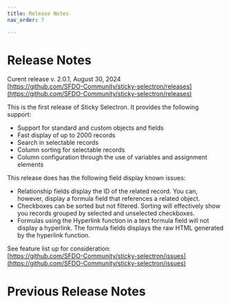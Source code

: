 ```yaml
---
title: Release Notes
nav_order: 7

---
```


# Release Notes

Curent release v. 2.0.1, August 30, 2024  
[https://github.com/SFDO-Community/sticky-selectron/releases](https://github.com/SFDO-Community/sticky-selectron/releases)

This is the first release of Sticky Selectron. 
It provides the following support:

- Support for standard and custom objects and fields
- Fast display of up to 2000 records
- Search in selectable records
- Column sorting for selectable records
- Column configuration through the use of variables and assignment elements


This release does has the following field display known issues:
- Relationship fields display the ID of the related record. You can, however, display a formula field that references a related object.
- Checkboxes can be sorted but not filtered. Sorting will effectively show you records grouped by selected and unselected checkboxes.
- Formulas using the Hyperlink function in a text formula field will not display a hyperlink. The formula fields displays the raw HTML generated by the hyperlink function.

See feature list up for consideration:  
[https://github.com/SFDO-Community/sticky-selectron/issues](https://github.com/SFDO-Community/sticky-selectron/issues)

# Previous Release Notes

